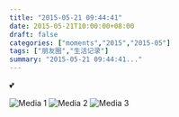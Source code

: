 ```yaml
---
title: "2015-05-21 09:44:41"
date: 2015-05-21T10:00:00+08:00
draft: false
categories: ["moments","2015","2015-05"]
tags: ["朋友圈","生活记录"]
summary: "2015-05-21 09:44:41..."
---
```


💕

![Media 1](/Moments/photos/2015-05-21/201505210944410.jpg)
![Media 2](/Moments/photos/2015-05-21/201505210944411.jpg)
![Media 3](/Moments/photos/2015-05-21/201505210944412.jpg)

